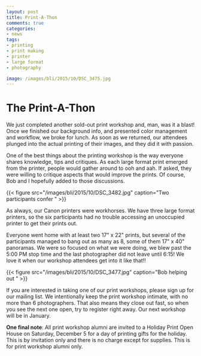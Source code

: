 ```yaml
---
layout: post
title: Print-A-Thon
comments: true
categories:
- news
tags:
- printing
- print making
- printer
- large format
- photography

image: /images/bli/2015/10/DSC_3475.jpg
---
```


# The Print-A-Thon

We just completed another sold-out print workshop and, man, was it a blast! Once we finished our background info, and presented color management and workflow, we broke for lunch. As soon as we returned, our attendees plunged into the actual printing of their images, and they did it with passion.

<!--more-->

One of the best things about the printing workshop is the way everyone shares knowledge, tips and critiques. As each large format print emerged from the printer, people would gather around to ooh and aah. If asked, they were willing to critique aspects that would improve the prints. Of course, Bob and I hopefully added to those discussions. 

{{< figure src="/images/bli/2015/10/DSC_3482.jpg" caption="Two participants confer " >}}

As always, our Canon printers were workhorses. We have three large format printers, so the six participants had no trouble accessing an unoccupied printer to get their prints out. 

Everyone went home with at least two 17" x 22" prints, but several of the participants managed to bang out as many as 8, some of them 17" x 40" panoramas. We were so focused on what we were doing, we blew past the 5:00 PM stop time and the last photographer did not leave until 6:15! We love it when our workshop attendees get into it like that!!

{{< figure src="/images/bli/2015/10/DSC_3477.jpg" caption="Bob helping out " >}}

If you are interested in taking one of our print workshops, please sign up for our mailing list. We intentionally keep the print workshop intimate, with no more than 6 photographers. That also means they close out fast, so when you see the next one open, try to register right away. Our next workshop will be in January. 

**One final note**: All print workshop alumni are invited to a Holiday Print Open House on Saturday, December 5 for a day of printing gifts for the holiday. This is by invitation only and there is no charge except for supplies. This is for print workshop alumni only. 
